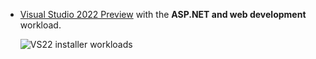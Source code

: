 * [Visual Studio 2022 Preview](https://visualstudio.microsoft.com/vs/preview/#download-preview) with the **ASP.NET and web development** workload.

  ![VS22 installer workloads](~/tutorials/min-web-api/_static/asp-net-web-dev.png)
